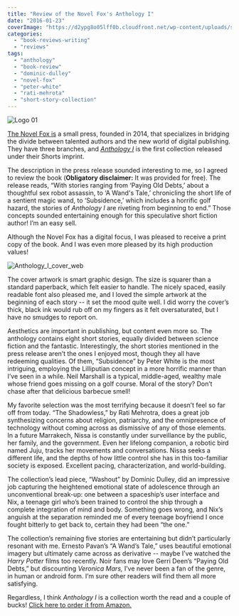 ```yaml
---
title: "Review of the Novel Fox's Anthology I"
date: "2016-01-23"
coverImage: "https://d2ypg8o05lff0b.cloudfront.net/wp-content/uploads/sites/3/2016/02/Logo-01-150x150.png"
categories:
  - "book-reviews-writing"
  - "reviews"
tags:
  - "anthology"
  - "book-review"
  - "dominic-dulley"
  - "novel-fox"
  - "peter-white"
  - "rati-mehrota"
  - "short-story-collection"
---
```


![Logo 01](https://d2ypg8o05lff0b.cloudfront.net/wp-content/uploads/sites/3/2016/02/Logo-01-150x150.png)

[The Novel Fox is](http://www.thenovelfox.com/#chapter1) a small press, founded in 2014, that specializes in bridging the divide between talented authors and the new world of digital publishing. They have three branches, and _[Anthology I](http://www.thenovelfox.com/anthology-i/)_ is the first collection released under their Shorts imprint.

The description in the press release sounded interesting to me, so I agreed to review the book (**Obligatory disclaimer:** It was provided for free). The release reads, “With stories ranging from ‘Paying Old Debts,’ about a thoughtful sex robot assassin, to ‘A Wand's Tale,’ chronicling the short life of a sentient magic wand, to ‘Subsidence,’ which includes a horrific golf hazard, the stories of _Anthology I_ are riveting from beginning to end.” Those concepts sounded entertaining enough for this speculative short fiction author! I’m an easy sell.

Although the Novel Fox has a digital focus, I was pleased to receive a print copy of the book. And I was even more pleased by its high production values!

![Anthology_I_cover_web](https://d2ypg8o05lff0b.cloudfront.net/wp-content/uploads/sites/3/2016/02/Anthology_I_cover_web-333x500.jpg)

The cover artwork is smart graphic design. The size is squarer than a standard paperback, which felt easier to handle. The nicely spaced, easily readable font also pleased me, and I loved the simple artwork at the beginning of each story -- it set the mood quite well. I did worry the cover’s thick, black ink would rub off on my fingers as it felt oversaturated, but I have no smudges to report on.

Aesthetics are important in publishing, but content even more so. The anthology contains eight short stories, equally divided between science fiction and the fantastic. Interestingly, the short stories mentioned in the press release aren’t the ones I enjoyed most, though they all have redeeming qualities. Of them, “Subsidence” by Peter White is the most intriguing, employing the Lilliputian concept in a more horrific manner than I’ve seen in a while. Neil Marshall is a typical, middle-aged, wealthy male whose friend goes missing on a golf course. Moral of the story? Don’t chase after that delicious barbecue smell!

<!--more-->

My favorite selection was the most terrifying because it doesn’t feel so far off from today. “The Shadowless,” by Rati Mehrotra, does a great job synthesizing concerns about religion, patriarchy, and the omnipresence of technology without coming across as dismissive of any of those elements. In a future Marrakech, Nissa is constantly under surveillance by the public, her family, and the government. Even her lifelong companion, a robotic bird named Juju, tracks her movements and conversations. Nissa seeks a different life, and the depths of how little control she has in this too-familiar society is exposed. Excellent pacing, characterization, and world-building.

The collection’s lead piece, “Washout” by Dominic Dulley, did an impressive job capturing the heightened emotional state of adolescence through an unconventional break-up: one between a spaceship’s user interface and Nix, a teenage girl who’s been trained to control the ship through a complete integration of mind and body. Something goes wrong, and Nix’s anguish at the separation reminded me of every teenage boyfriend I once fought bitterly to get back to, certain they had been “the one.”

The collection’s remaining five stories are entertaining but didn’t particularly resonant with me. Ernesto Pavan’s “A Wand’s Tale,” uses beautiful emotional imagery but ultimately came across as derivative -- maybe I’ve watched the _Harry Potter_ films too recently. Noir fans may love Gerri Deen’s “Paying Old Debts,” but discounting _Veronica Mars,_ I’ve never been a fan of the genre, in human or android form. I’m sure other readers will find them all more satisfying.

Regardless, I think _Anthology I_ is a collection worth the read and a couple of bucks! [Click here to order it from Amazon.](http://www.amazon.com/Anthology-Collection-Science-Fiction-Fantasy-ebook/dp/B00URQYF9E)
